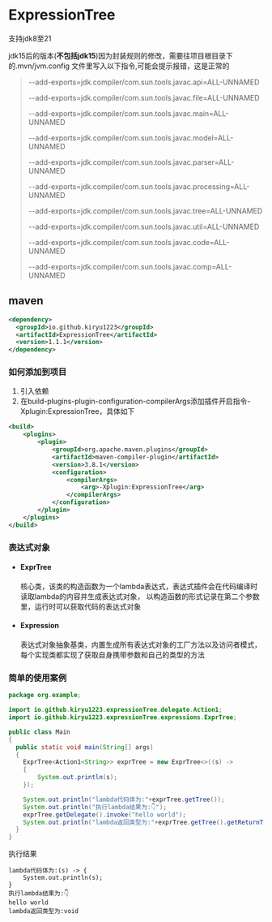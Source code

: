 # ExpressionTree
支持jdk8至21

jdk15后的版本(**不包括jdk15**)因为封装规则的修改，需要往项目根目录下的.mvn/jvm.config
文件里写入以下指令,可能会提示报错，这是正常的
> --add-exports=jdk.compiler/com.sun.tools.javac.api=ALL-UNNAMED
>
> --add-exports=jdk.compiler/com.sun.tools.javac.file=ALL-UNNAMED
>
> --add-exports=jdk.compiler/com.sun.tools.javac.main=ALL-UNNAMED
> 
> --add-exports=jdk.compiler/com.sun.tools.javac.model=ALL-UNNAMED
> 
> --add-exports=jdk.compiler/com.sun.tools.javac.parser=ALL-UNNAMED
> 
> --add-exports=jdk.compiler/com.sun.tools.javac.processing=ALL-UNNAMED
> 
> --add-exports=jdk.compiler/com.sun.tools.javac.tree=ALL-UNNAMED
> 
> --add-exports=jdk.compiler/com.sun.tools.javac.util=ALL-UNNAMED
> 
> --add-exports=jdk.compiler/com.sun.tools.javac.code=ALL-UNNAMED
> 
> --add-exports=jdk.compiler/com.sun.tools.javac.comp=ALL-UNNAMED

## maven
```xml
<dependency>
  <groupId>io.github.kiryu1223</groupId>
  <artifactId>ExpressionTree</artifactId>
  <version>1.1.1</version>
</dependency>
```

### 如何添加到项目
1. 引入依赖
2. 在build-plugins-plugin-configuration-compilerArgs添加插件开启指令-Xplugin:ExpressionTree，具体如下
```xml
<build>
    <plugins>
        <plugin>
            <groupId>org.apache.maven.plugins</groupId>
            <artifactId>maven-compiler-plugin</artifactId>
            <version>3.8.1</version>
            <configuration>
                <compilerArgs>
                    <arg>-Xplugin:ExpressionTree</arg>
                </compilerArgs>
            </configuration>
        </plugin>
    </plugins>
</build>
```

### 表达式对象
+ #### ExprTree
  核心类，该类的构造函数为一个lambda表达式，表达式插件会在代码编译时读取lambda的内容并生成表达式对象，
  以构造函数的形式记录在第二个参数里，运行时可以获取代码的表达式对象
+ #### Expression
  表达式对象抽象基类，内置生成所有表达式对象的工厂方法以及访问者模式，
  每个实现类都实现了获取自身携带参数和自己的类型的方法

### 简单的使用案例
```java
package org.example;

import io.github.kiryu1223.expressionTree.delegate.Action1;
import io.github.kiryu1223.expressionTree.expressions.ExprTree;

public class Main
{
  public static void main(String[] args)
  {
    ExprTree<Action1<String>> exprTree = new ExprTree<>((s) ->
    {
        System.out.println(s);
    });

    System.out.println("lambda代码体为:"+exprTree.getTree());
    System.out.println("执行lambda结果为:👇");
    exprTree.getDelegate().invoke("hello world");
    System.out.println("lambda返回类型为:"+exprTree.getTree().getReturnType());
  }
}
```
执行结果
```text
lambda代码体为:(s) -> {
    System.out.println(s);
}
执行lambda结果为:👇
hello world
lambda返回类型为:void
```

